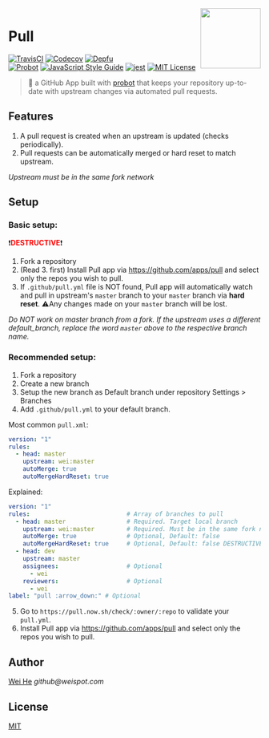 <img align="right" width="120" height="120" src="https://user-images.githubusercontent.com/5880908/40619990-2deb6502-6265-11e8-88c3-f2bcbac74a42.png" />

# Pull

[![TravisCI](https://travis-ci.com/wei/pull.svg?branch=master)](https://travis-ci.com/wei/pull)
[![Codecov](https://codecov.io/gh/wei/pull/branch/master/graph/badge.svg)](https://codecov.io/gh/wei/pull)
[![Depfu](https://badges.depfu.com/badges/4a6fdae34a957e6c1ac11a83f6491162/overview.svg)](https://depfu.com/github/wei/pull)
<br/>
[![Probot](https://img.shields.io/badge/built%20with-probot-orange.svg)](https://probot.github.io/)
[![JavaScript Style Guide](https://img.shields.io/badge/code_style-standard-brightgreen.svg)](https://standardjs.com)
[![jest](https://facebook.github.io/jest/img/jest-badge.svg)](https://github.com/facebook/jest)
[![MIT License](https://img.shields.io/badge/license-MIT-blue.svg)](https://wei.mit-license.org)

> 🤖 a GitHub App built with [probot](https://github.com/probot/probot) that keeps your repository up-to-date with upstream changes via automated pull requests.


## Features

 1. A pull request is created when an upstream is updated (checks periodically).
 2. Pull requests can be automatically merged or hard reset to match upstream.

_Upstream must be in the same fork network_


## Setup

### Basic setup:
:exclamation:<span style="color:red">**DESTRUCTIVE**</span>:exclamation:
 1. Fork a repository
 2. (Read 3. first) Install Pull app via https://github.com/apps/pull and select only the repos you wish to pull.
 3. If `.github/pull.yml` file is NOT found, Pull app will automatically watch and pull in upstream's `master` branch to your `master` branch via **hard reset**. :warning:Any changes made on your `master` branch will be lost.

_Do NOT work on master branch from a fork. If the upstream uses a different default_branch, replace the word `master` above to the respective branch name._


### Recommended setup:
 1. Fork a repository
 2. Create a new branch
 3. Setup the new branch as Default branch under repository Settings > Branches
 4. Add `.github/pull.yml` to your default branch.

Most common `pull.xml`:
```yaml
version: "1"
rules:
  - head: master
    upstream: wei:master
    autoMerge: true
    autoMergeHardReset: true
```

Explained:
```yaml
version: "1"
rules:                           # Array of branches to pull
  - head: master                 # Required. Target local branch
    upstream: wei:master         # Required. Must be in the same fork network.
    autoMerge: true              # Optional, Default: false
    autoMergeHardReset: true     # Optional, Default: false DESTRUCTIVE!! Remove merge commits along with any changes to the target local branch
  - head: dev
    upstream: master
    assignees:                   # Optional
      - wei
    reviewers:                   # Optional
      - wei
label: "pull :arrow_down:" # Optional
```

 5. Go to `https://pull.now.sh/check/:owner/:repo` to validate your `pull.yml`.
 6. Install Pull app via https://github.com/apps/pull and select only the repos you wish to pull.


## Author
[Wei He](https://github.com/wei) _github@weispot.com_


## License
[MIT](https://wei.mit-license.org)
